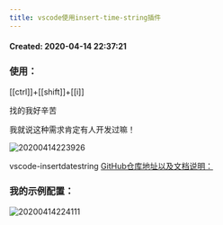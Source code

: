 ```yaml
---
title: vscode使用insert-time-string插件
---
```


#### Created:  2020-04-14 22:37:21


### 使用：

[[ctrl]]+[[shift]]+[[i]]

找的我好辛苦

我就说这种需求肯定有人开发过嘛！

![20200414223926](https://raw.githubusercontent.com/fengwei2002/Pictures_02/master/img/20200414223926.png)

vscode-insertdatestring [GitHub仓库地址以及文档说明：](https://github.com/jsynowiec/vscode-insertdatestring)

### 我的示例配置：

![20200414224111](https://raw.githubusercontent.com/fengwei2002/Pictures_02/master/img/20200414224111.png)

